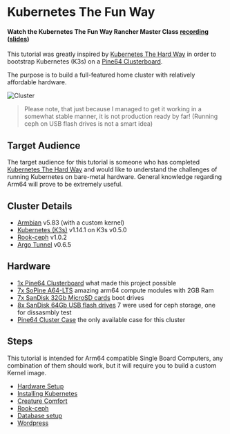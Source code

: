 # Kubernetes The Fun Way

#### Watch the Kubernetes The Fun Way Rancher Master Class [recording](https://www.youtube.com/watch?v=83oLS3mP7XQ) ([slides](https://docs.google.com/presentation/d/1RdEzRpNtCz1NRyWGr8kKeqVn6NNrAXfzvX8qxi4BanY/edit?usp=sharing))

This tutorial was greatly inspired by [Kubernetes The Hard Way](https://github.com/kelseyhightower/kubernetes-the-hard-way) in order to bootstrap Kubernetes (K3s) on a [Pine64 Clusterboard](https://www.pine64.org/clusterboard/).

The purpose is to build a full-featured home cluster with relatively affordable hardware.

![Cluster](images/cluster.gif)

> Please note, that just because I managed to get it working in a somewhat stable manner, it is not production ready by far! (Running ceph on USB flash drives is not a smart idea)

## Target Audience

The target audience for this tutorial is someone who has completed [Kubernetes The Hard Way](https://github.com/kelseyhightower/kubernetes-the-hard-way) and would like to understand the challenges of running Kubernetes on bare-metal hardware. General knowledge regarding Arm64 will prove to be extremely useful.

## Cluster Details

- [Armbian](https://www.armbian.com/sopine-a64/) v5.83 (with a custom kernel)
- [Kubernetes (K3s)](https://github.com/rancher/k3s) v1.14.1 on K3s v0.5.0
- [Rook-ceph](https://github.com/rook/rook) v1.0.2
- [Argo Tunnel](https://github.com/cloudflare/cloudflare-ingress-controller) v0.6.5

## Hardware

- [1x Pine64 Clusterboard](https://www.pine64.org/clusterboard/) what made this project possible
- [7x SoPine A64-LTS](https://www.pine64.org/sopine/) amazing arm64 compute modules with 2GB Ram
- [7x SanDisk 32Gb MicroSD cards](https://www.bol.com/nl/p/sandisk-ultra-micro-sdhc-32gb-uhs1-a1-met-adapter/9200000080737253/) boot drives
- [8x SanDisk 64Gb USB flash drives](https://www.mediamarkt.nl/nl/product/_sandisk-cruzer-ultra-usb-3-0-64-gb-1262970.html) 7 were used for ceph storage, one for dissasmbly test
- [Pine64 Cluster Case](https://www.c4labs.com/product/presale-pine64-cluster-case-pine64-clusterboard-with-7-sopine-compute-module-slots/) the only available case for this cluster

## Steps

This tutorial is intended for Arm64 compatible Single Board Computers, any combination of them should work, but it will require you to build a custom Kernel image.

- [Hardware Setup](docs/01-hardware-setup.md)
- [Installing Kubernetes](docs/02-installing-kubernetes.md)
- [Creature Comfort](docs/03-creature-comfort.md)
- [Rook-ceph](docs/04-rook-ceph.md)
- [Database setup](docs/05-database-setup.md)
- [Wordpress](docs/06-wordpress.md)
